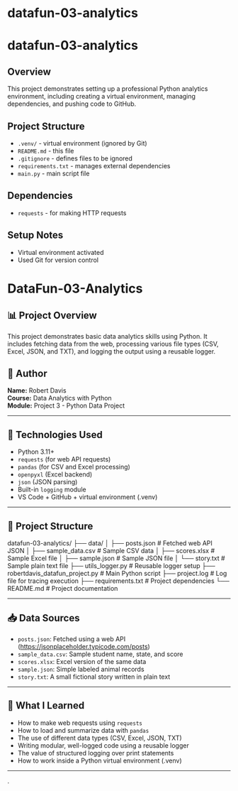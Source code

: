 # datafun-03-analytics
# datafun-03-analytics

## Overview
This project demonstrates setting up a professional Python analytics environment, including creating a virtual environment, managing dependencies, and pushing code to GitHub.

## Project Structure
- `.venv/` - virtual environment (ignored by Git)
- `README.md` - this file
- `.gitignore` - defines files to be ignored
- `requirements.txt` - manages external dependencies
- `main.py` - main script file

## Dependencies
- `requests` - for making HTTP requests

## Setup Notes
- Virtual environment activated
- Used Git for version control
# DataFun-03-Analytics

## 📊 Project Overview

This project demonstrates basic data analytics skills using Python. It includes fetching data from the web, processing various file types (CSV, Excel, JSON, and TXT), and logging the output using a reusable logger.

## 👤 Author

**Name:** Robert Davis  
**Course:** Data Analytics with Python  
**Module:** Project 3 - Python Data Project  

---

## 🔧 Technologies Used

- Python 3.11+
- `requests` (for web API requests)
- `pandas` (for CSV and Excel processing)
- `openpyxl` (Excel backend)
- `json` (JSON parsing)
- Built-in `logging` module
- VS Code + GitHub + virtual environment (.venv)

---

## 📁 Project Structure

datafun-03-analytics/
├── data/
│ ├── posts.json # Fetched web API JSON
│ ├── sample_data.csv # Sample CSV data
│ ├── scores.xlsx # Sample Excel file
│ ├── sample.json # Sample JSON file
│ └── story.txt # Sample plain text file
├── utils_logger.py # Reusable logger setup
├── robertdavis_datafun_project.py # Main Python script
├── project.log # Log file for tracing execution
├── requirements.txt # Project dependencies
└── README.md # Project documentation

---

## 📥 Data Sources

- `posts.json`: Fetched using a web API (https://jsonplaceholder.typicode.com/posts)
- `sample_data.csv`: Sample student name, state, and score
- `scores.xlsx`: Excel version of the same data
- `sample.json`: Simple labeled animal records
- `story.txt`: A small fictional story written in plain text

---

## 🧠 What I Learned

- How to make web requests using `requests`
- How to load and summarize data with `pandas`
- The use of different data types (CSV, Excel, JSON, TXT)
- Writing modular, well-logged code using a reusable logger
- The value of structured logging over print statements
- How to work inside a Python virtual environment (.venv)

---
.